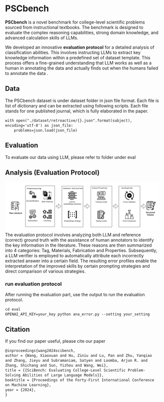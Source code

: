 # PSCbench


**PSCbench** is a novel benchmark for college-level scientific
problems sourced from instructional textbooks. The benchmark is designed to evaluate the complex reasoning capabilities,
strong domain knowledge, and advanced calculation skills of LLMs. 

We developed an innovative **evaluation protocol** for a detailed analysis of classification abilities. This
involves instructing LLMs to extract key knowledge information within a predefined set of
dataset template. This process offers a fine-grained understanding that LLM works as well as a human in annotating the data
and actually finds out when the humans failed to annotate the data
.


## Data


The PSCbench dataset is under dataset folder in json file format. Each file is list of dictionary and can be extracted using following scripts.
Each file stands for one published journal, which is fully elaborated in the paper. 

```
with open("./dataset/retroactive/{}.json".format(subject), encoding='utf-8') as json_file:
    problems=json.load(json_file)

```

## Evaluation
To evaluate our data using LLM, please refer to folder under eval

## Analysis (Evaluation Protocol)

![Alt text](assets/Pipeline.png)
The evaluation protocol involves analyzing both LLM
and reference (correct) ground truth with the assistance of human annotators to identify the key information in the literature.
These reasons are then summarized into 4 categories: Tag, Materials, Fabrication and Properties. Subsequently, a LLM verifier is employed to automatically attribute each
incorrectly extracted answer into a certain field. The resulting error profiles enable the
interpretation of the improved skills by certain prompting strategies and direct comparison of various
strategies.

### run evaluation protocol
After running the evaluation part, use the output to run the evaluation protocol. 
```
cd eval
OPENAI_API_KEY=your_key python ana_error.py --setting your_setting 
```

## Citation
If you find our paper useful, please cite our paper
```
@inproceedings{wang2024scibench,
author = {Wang, Xiaoxuan and Hu, Ziniu and Lu, Pan and Zhu, Yanqiao and Zhang, Jieyu and Subramaniam, Satyen and Loomba, Arjun R. and Zhang, Shichang and Sun, Yizhou and Wang, Wei},
title = {{SciBench: Evaluating College-Level Scientific Problem-Solving Abilities of Large Language Models}},
booktitle = {Proceedings of the Forty-First International Conference on Machine Learning},
year = {2024},
}
```
